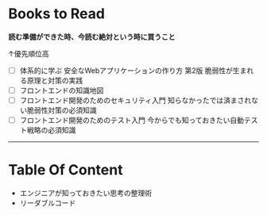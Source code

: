# Books to Read

**読む準備ができた時、今読む絶対という時に買うこと**

↑優先順位高

- [ ] 体系的に学ぶ 安全なWebアプリケーションの作り方 第2版 脆弱性が生まれる原理と対策の実践
- [ ] フロントエンドの知識地図
- [ ] フロントエンド開発のためのセキュリティ入門 知らなかったでは済まされない脆弱性対策の必須知識
- [ ] フロントエンド開発のためのテスト入門 今からでも知っておきたい自動テスト戦略の必須知識

---

# Table Of Content

- エンジニアが知っておきたい思考の整理術
- リーダブルコード